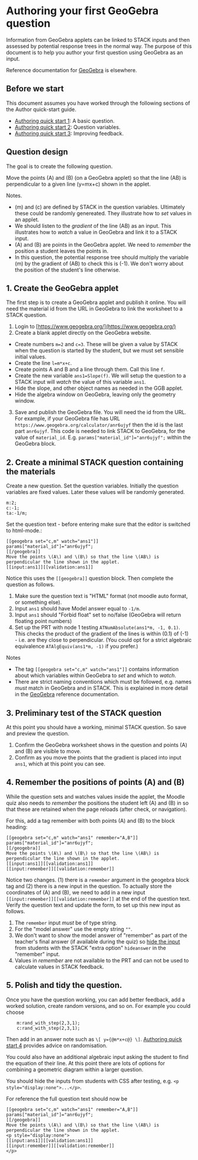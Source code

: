 # Authoring your first GeoGebra question

Information from GeoGebra applets can be linked to STACK inputs and then assessed by potential response trees in the normal way.  The purpose of this document is to help you author your first question using GeoGebra as an input.

Reference documentation for [GeoGebra](../Authoring/GeoGebra.md) is elsewhere.

## Before we start

This document assumes you have worked through the following sections of the Author quick-start guide.

* [Authoring quick start 1](../AbInitio/Authoring_quick_start_1.md): A basic question.
* [Authoring quick start 2](../AbInitio/Authoring_quick_start_2.md): Question variables.
* [Authoring quick start 3](../AbInitio/Authoring_quick_start_3.md): Improving feedback.

## Question design

The goal is to create the following question.

Move the points \(A\) and \(B\) (on a GeoGebra applet) so that the line \(AB\) is perpendicular to a given line \(y=mx+c\) shown in the applet.

Notes.

* \(m\) and \(c\) are defined by STACK in the question variables.  Ultimately these could be randomly genereated.  They illustrate how to _set_ values in an applet.
* We should listen to the _gradient_ of the line \(AB\) as an input.  This illustrates how to _watch_ a value in GeoGebra and link it to a STACK input.
* \(A\) and \(B\) are points in the GeoGebra applet.  We need to _remember_ the position a student leaves the points in.
* In this question, the potential response tree should multiply the variable \(m\) by the gradient of \(AB\) to check this is \(-1\).  We don't worry about the position of the student's line otherwise.

## 1. Create the GeoGebra applet

The first step is to create a GeoGebra applet and publish it online.   You will need the material id from the URL in GeoGebra to link the worksheet to a STACK question.

1. Login to [https://www.geogebra.org/](https://www.geogebra.org/) 
2. Create a blank applet directly on the GeoGebra website.
 * Create numbers `m=2` and `c=3`.  These will be given a value by STACK when the question is started by the student, but we must set sensible initial values.
 * Create the line `l=m*x+c`.
 * Create points A and B and a line through them.  Call this line `f`.
 * Create the new variable `ans1=Slope(f)`.   We will setup the question to a STACK input will _watch_ the value of this variable `ans1`.
 * Hide the slope, and other object names as needed in the GGB applet.
 * Hide the algebra window on GeoGebra, leaving only the geometry window.
3. Save and publish the GeoGebra file.  You will need the id from the URL.  For example, if your GeoGebra file has URL `https://www.geogebra.org/calculator/anr6ujyf` then the id is the last part `anr6ujyf`.  This code is needed to link STACK to GeoGebra, for the value of `material_id`.  E.g. `params["material_id"]="anr6ujyf";` within the GeoGebra block.

## 2. Create a minimal STACK question containing the materials

Create a new question.  Set the question variables.  Initially the question variables are fixed values. Later these values will be randomly generated.

    m:2;
    c:-1;
    ta:-1/m;

Set the question text - before entering make sure that the editor is switched to html-mode.:

    [[geogebra set="c,m" watch="ans1"]]
    params["material_id"]="anr6ujyf";
    [[/geogebra]]
    Move the points \(A\) and \(B\) so that the line \(AB\) is perpendicular the line shown in the applet.
    [[input:ans1]][[validation:ans1]]

Notice this uses the `[[geogebra]]` question block. Then complete the question as follows.

1. Make sure the question text is "HTML" format (not moodle auto format, or something else).
2. Input `ans1` should have Model answer equal to `-1/m`.
3. Input `ans1` should "Forbid float" set to no/false (GeoGebra will return floating point numbers)
4. Set up the PRT with node 1 testing `ATNumAbsolute(ans1*m, -1, 0.1)`.  This checks the product of the gradient of the lines is within \(0.1\) of \(-1\) - i.e. are they close to perpendicular.  (You could opt for a strict algebraic equivalence `ATAlgEquiv(ans1*m, -1)` if you prefer.)

Notes

* The tag `[[geogebra set="c,m" watch="ans1"]]` contains information about which variables within GeoGebra to _set_ and which to _watch_.
* There are strict naming conventions which must be followed, e.g. names _must_ match in GeoGebra and in STACK.  This is explained in more detail in the [GeoGebra](../Authoring/GeoGebra.md) reference documentation.

## 3. Preliminary test of the STACK question

At this point you should have a working, minimal STACK question. So save and preview the question.

1. Confirm the GeoGebra worksheet shows in the question and points \(A\) and \(B\) are visible to move.
2. Confirm as you move the points that the gradient is placed into input `ans1`, which at this point you can see.

## 4. Remember the positions of points \(A\) and \(B\)

While the question sets and watches values inside the applet, the Moodle quiz also needs to _remember_ the positions the student left \(A\) and \(B\) in so that these are retained when the page reloads (after check, or navigation).

For this, add a tag remember with both points \(A\) and \(B\) to the block heading:

    [[geogebra set="c,m" watch="ans1" remember="A,B"]]
    params["material_id"]="anr6ujyf";
    [[/geogebra]]
    Move the points \(A\) and \(B\) so that the line \(AB\) is perpendicular the line shown in the applet.
    [[input:ans1]][[validation:ans1]]
    [[input:remember]][[validation:remember]]

Notice two changes.  (1) there is a `remember` argument in the geogebra block tag and (2) there is a new input in the question.  To actually store the coordinates of \(A\) and \(B\), we need to add in a new input `[[input:remember]][[validation:remember]]` at the end of the question text.  Verify the question text and update the form, to set up this new input as follows.

1. The `remember` input _must_ be of type string.
2. For the "model answer" use the empty string `""`.
3. We don't want to show the model answer of "remember" as part of the teacher's final answer (if available during the quiz) so [hide the input](../Authoring/Inputs.md#extra_option_hideanswer) from students with the STACK "extra option" `hideanswer` in the "remember" input.
4. Values in _remember_ are not available to the PRT and can not be used to calculate values in STACK feedback.

## 5. Polish and tidy the question.

Once you have the question working, you can add better feedback, add a worked solution, create random versions, and so on.  For example you could choose

```
    m:rand_with_step(2,3,1);
    c:rand_with_step(2,3,1);
```

Then add in an answer note such as `\[ y={@m*x+c@} \]`.  [Authoring quick start 4](../AbInitio/Authoring_quick_start_4.md) provides advice on randomisation.

You could also have an additional algebraic input asking the student to find the equation of their line.  At this point there are lots of options for combining a geometric diagram within a larger question.

You should hide the inputs from students with CSS after testing, e.g. `<p style="display:none">...</p>`.

For reference the full question text should now be

    [[geogebra set="c,m" watch="ans1" remember="A,B"]]
    params["material_id"]="anr6ujyf";
    [[/geogebra]]
    Move the points \(A\) and \(B\) so that the line \(AB\) is perpendicular the line shown in the applet.
    <p style="display:none">
    [[input:ans1]][[validation:ans1]]
    [[input:remember]][[validation:remember]]
    </p>


